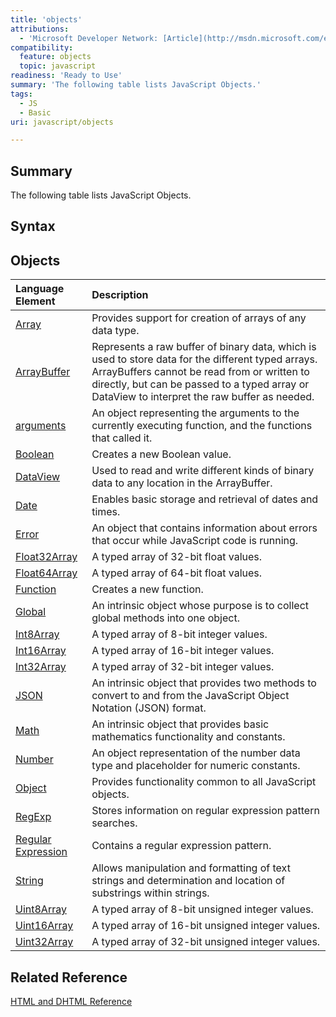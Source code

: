 ```yaml
---
title: 'objects'
attributions:
  - 'Microsoft Developer Network: [Article](http://msdn.microsoft.com/en-us/library/ie/htbw4ywd(v=vs.94).aspx)'
compatibility:
  feature: objects
  topic: javascript
readiness: 'Ready to Use'
summary: 'The following table lists JavaScript Objects.'
tags:
  - JS
  - Basic
uri: javascript/objects

---
```

## Summary

The following table lists JavaScript Objects.

## Syntax

## Objects

|Language Element|Description|
|:---------------|:----------|
|[Array](/javascript/Array)|Provides support for creation of arrays of any data type.|
|[ArrayBuffer](/javascript/ArrayBuffer)|Represents a raw buffer of binary data, which is used to store data for the different typed arrays. ArrayBuffers cannot be read from or written to directly, but can be passed to a typed array or DataView to interpret the raw buffer as needed.|
|[arguments](/javascript/arguments)|An object representing the arguments to the currently executing function, and the functions that called it.|
|[Boolean](/javascript/Boolean)|Creates a new Boolean value.|
|[DataView](/javascript/DataView)|Used to read and write different kinds of binary data to any location in the ArrayBuffer.|
|[Date](/javascript/Date)|Enables basic storage and retrieval of dates and times.|
|[Error](/javascript/Error)|An object that contains information about errors that occur while JavaScript code is running.|
|[Float32Array](/javascript/Float32Array)|A typed array of 32-bit float values.|
|[Float64Array](/javascript/Float64Array)|A typed array of 64-bit float values.|
|[Function](/javascript/Function)|Creates a new function.|
|[Global](/javascript/Global)|An intrinsic object whose purpose is to collect global methods into one object.|
|[Int8Array](/javascript/Int8Array)|A typed array of 8-bit integer values.|
|[Int16Array](/javascript/Int16Array)|A typed array of 16-bit integer values.|
|[Int32Array](/javascript/Int32Array)|A typed array of 32-bit integer values.|
|[JSON](/javascript/JSON)|An intrinsic object that provides two methods to convert to and from the JavaScript Object Notation (JSON) format.|
|[Math](/javascript/Math)|An intrinsic object that provides basic mathematics functionality and constants.|
|[Number](/javascript/Number)|An object representation of the number data type and placeholder for numeric constants.|
|[Object](/javascript/Object)|Provides functionality common to all JavaScript objects.|
|[RegExp](/javascript/RegExp)|Stores information on regular expression pattern searches.|
|[Regular Expression](/javascript/regular_expression)|Contains a regular expression pattern.|
|[String](/javascript/String)|Allows manipulation and formatting of text strings and determination and location of substrings within strings.|
|[Uint8Array](/javascript/Uint8Array)|A typed array of 8-bit unsigned integer values.|
|[Uint16Array](/javascript/Uint16Array)|A typed array of 16-bit unsigned integer values.|
|[Uint32Array](/javascript/Uint32Array)|A typed array of 32-bit unsigned integer values.|

## Related Reference

[HTML and DHTML Reference](http://go.microsoft.com/fwlink/?LinkId=148095)

